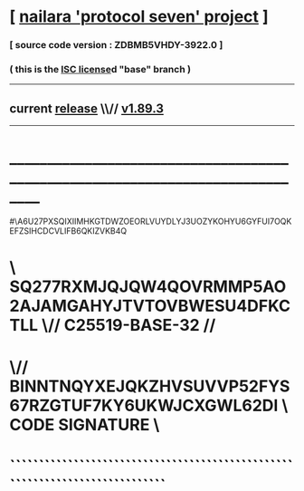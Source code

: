 
# [ [nailara 'protocol seven' project](http://nailara.network/) ]

### [ source code version : ZDBMB5VHDY-3922.0 ]

### ( this is the [ISC license](license)d "base" branch )
---
## current [release](https://github.com/nailara-technologies/protocol-7/releases) \\\\// [v1.89.3](https://github.com/nailara-technologies/protocol-7/releases/tag/v1.89.3)
---
# ______________________________________________________________________________
#\\A6U27PXSQIXIIMHKGTDWZOEORLVUYDLYJ3UOZYKOHYU6GYFUI7OQKEFZSIHCDCVLIFB6QKIZVKB4Q
# \\ SQ277RXMJQJQW4QOVRMMP5AO2AJAMGAHYJTVTOVBWESU4DFKCTLL \\// C25519-BASE-32 //
#  \\// BINNTNQYXEJQKZHVSUVVP52FYS67RZGTUF7KY6UKWJCXGWL62DI \\ CODE SIGNATURE \\
#   ````````````````````````````````````````````````````````````````````````````
